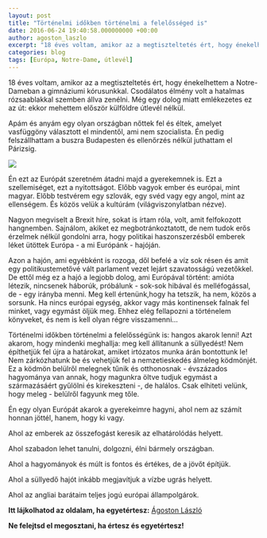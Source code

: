 ```yaml
---
layout: post
title: "Történelmi időkben történelmi a felelősséged is"
date: 2016-06-24 19:40:58.000000000 +00:00
author: agoston_laszlo
excerpt: "18 éves voltam, amikor az a megtiszteltetés ért, hogy énekelhettem a Notre-Dameban a gimnáziumi kórusunkkal. Csodálatos élmény volt a hatalmas rózsaablakkal szemben állva zenélni. Még egy dolog miatt emlékezetes ez az út: ekkor mehettem először külföldre útlevél nélkül."
categories: blog
tags: [Európa, Notre-Dame, útlevél]
---
```

18 éves voltam, amikor az a megtiszteltetés ért, hogy énekelhettem a Notre-Dameban a gimnáziumi kórusunkkal. Csodálatos élmény volt a hatalmas rózsaablakkal szemben állva zenélni. Még egy dolog miatt emlékezetes ez az út: ekkor mehettem először külföldre útlevél nélkül.

Apám és anyám egy olyan országban nőttek fel és éltek, amelyet vasfüggöny választott el mindentől, ami nem szocialista. Én pedig felszállhattam a buszra Budapesten és ellenőrzés nélkül juthattam el Párizsig.

![]({{site.baseurl}}/images/brexit.jpeg)

Én ezt az Európát szeretném átadni majd a gyerekemnek is. Ezt a szellemiséget, ezt a nyitottságot. Előbb vagyok ember és európai, mint magyar. Előbb testvérem egy szlovák, egy svéd vagy egy angol, mint az ellenségem. És közös velük a kultúrám (világviszonylatban nézve).

Nagyon megviselt a Brexit híre, sokat is írtam róla, volt, amit felfokozott hangnemben. Sajnálom, akiket ez megbotránkoztatott, de nem tudok erős érzelmek nélkül gondolni arra, hogy politikai haszonszerzésből emberek léket ütöttek Európa - a mi Európánk - hajóján.

Azon a hajón, ami egyébként is rozoga, dől befelé a víz sok résen és amit egy politikustemetővé vált parlament vezet lejárt szavatosságú vezetőkkel. De ettől még ez a hajó a legjobb dolog, ami Európával történt: amióta létezik, nincsenek háborúk, próbálunk - sok-sok hibával és melléfogással, de - egy irányba menni.
Meg kell értenünk,hogy ha tetszik, ha nem, közös a sorsunk. Ha nincs európai egység, akkor vagy más kontinensek falnak fel minket, vagy egymást öljük meg. Ehhez elég fellapozni a történelem könyveket, és nem is kell olyan régre visszamenni...

Történelmi időkben történelmi a felelősségünk is: hangos akarok lenni! Azt akarom, hogy mindenki meghallja: meg kell állítanunk a süllyedést! Nem építhetjük fel újra a határokat, amiket irtózatos munka árán bontottunk le! Nem zárkózhatunk be és vehetjük fel a nemzetieskedés álmeleg ködmönjét. Ez a ködmön belülről melegnek tűnik és otthonosnak - évszázados hagyománya van annak, hogy magunkra öltve tudjuk egymást a származásáért gyűlölni és kirekeszteni -, de halálos. Csak elhiteti velünk, hogy meleg - belülről fagyunk meg tőle.

Én egy olyan Európát akarok a gyerekeimre hagyni, ahol nem az számít honnan jöttél, hanem, hogy ki vagy.

Ahol az emberek az összefogást keresik az elhatárolódás helyett.

Ahol szabadon lehet tanulni, dolgozni, élni bármely országban.

Ahol a hagyományok és múlt is fontos és értékes, de a jövőt építjük.

Ahol a süllyedő hajót inkább megjavítjuk a vízbe ugrás helyett.

Ahol az angliai barátaim teljes jogú európai állampolgárok.

**Itt lájkolhatod az oldalam, ha egyetértesz:**
[Ágoston László](https://www.facebook.com/agostonlaszloartist) 

**Ne felejtsd el megosztani, ha értesz és egyetértesz!**

